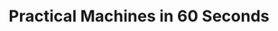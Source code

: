 ---
title: Practical Machines in 60 Seconds
url: http://statusfailed.com/blog/2014/09/02/practical-machines-in-60-seconds.html
authors:
- Paul Wilson
type: article
libraries:
- machines
doHaskell-type: blog post
dohaskell-year: 2014
---